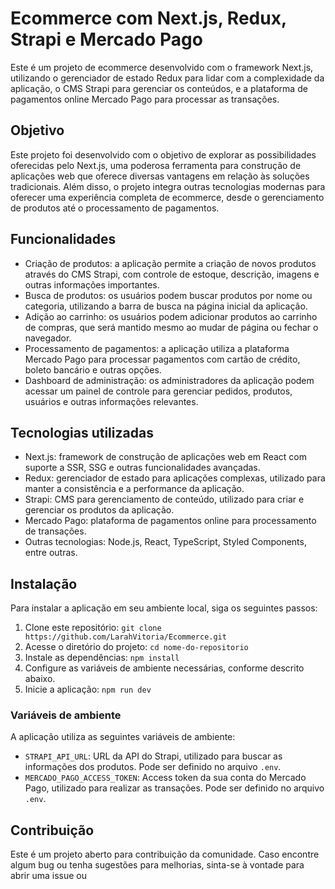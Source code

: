 # Ecommerce com Next.js, Redux, Strapi e Mercado Pago

Este é um projeto de ecommerce desenvolvido com o framework Next.js, utilizando o gerenciador de estado Redux para lidar com a complexidade da aplicação, o CMS Strapi para gerenciar os conteúdos, e a plataforma de pagamentos online Mercado Pago para processar as transações.

## Objetivo

Este projeto foi desenvolvido com o objetivo de explorar as possibilidades oferecidas pelo Next.js, uma poderosa ferramenta para construção de aplicações web que oferece diversas vantagens em relação às soluções tradicionais. Além disso, o projeto integra outras tecnologias modernas para oferecer uma experiência completa de ecommerce, desde o gerenciamento de produtos até o processamento de pagamentos.

## Funcionalidades

- Criação de produtos: a aplicação permite a criação de novos produtos através do CMS Strapi, com controle de estoque, descrição, imagens e outras informações importantes.
- Busca de produtos: os usuários podem buscar produtos por nome ou categoria, utilizando a barra de busca na página inicial da aplicação.
- Adição ao carrinho: os usuários podem adicionar produtos ao carrinho de compras, que será mantido mesmo ao mudar de página ou fechar o navegador.
- Processamento de pagamentos: a aplicação utiliza a plataforma Mercado Pago para processar pagamentos com cartão de crédito, boleto bancário e outras opções.
- Dashboard de administração: os administradores da aplicação podem acessar um painel de controle para gerenciar pedidos, produtos, usuários e outras informações relevantes.

## Tecnologias utilizadas

- Next.js: framework de construção de aplicações web em React com suporte a SSR, SSG e outras funcionalidades avançadas.
- Redux: gerenciador de estado para aplicações complexas, utilizado para manter a consistência e a performance da aplicação.
- Strapi: CMS para gerenciamento de conteúdo, utilizado para criar e gerenciar os produtos da aplicação.
- Mercado Pago: plataforma de pagamentos online para processamento de transações.
- Outras tecnologias: Node.js, React, TypeScript, Styled Components, entre outras.

## Instalação

Para instalar a aplicação em seu ambiente local, siga os seguintes passos:

1. Clone este repositório: `git clone https://github.com/LarahVitoria/Ecommerce.git`
2. Acesse o diretório do projeto: `cd nome-do-repositorio`
3. Instale as dependências: `npm install`
4. Configure as variáveis de ambiente necessárias, conforme descrito abaixo.
5. Inicie a aplicação: `npm run dev`

### Variáveis de ambiente

A aplicação utiliza as seguintes variáveis de ambiente:

- `STRAPI_API_URL`: URL da API do Strapi, utilizado para buscar as informações dos produtos. Pode ser definido no arquivo `.env`.
- `MERCADO_PAGO_ACCESS_TOKEN`: Access token da sua conta do Mercado Pago, utilizado para realizar as transações. Pode ser definido no arquivo `.env`.

## Contribuição

Este é um projeto aberto para contribuição da comunidade. Caso encontre algum bug ou tenha sugestões para melhorias, sinta-se à vontade para abrir uma issue ou
